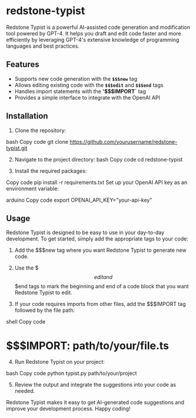 # redstone-typist
Redstone Typist is a powerful AI-assisted code generation and modification tool powered by GPT-4. It helps you draft and edit code faster and more efficiently by leveraging GPT-4's extensive knowledge of programming languages and best practices.

## Features
- Supports new code generation with the **`$$$new`** tag
- Allows editing existing code with the **`$$$edit`** and **`$$$end`** tags
- Handles import statements with the **'$$$IMPORT`** tag
- Provides a simple interface to integrate with the OpenAI API

## Installation
1. Clone the repository:

bash
Copy code
git clone https://github.com/yourusername/redstone-typist.git

2. Navigate to the project directory:
bash
Copy code
cd redstone-typist

3. Install the required packages:

Copy code
pip install -r requirements.txt
Set up your OpenAI API key as an environment variable:

arduino
Copy code
export OPENAI_API_KEY="your-api-key"

## Usage
Redstone Typist is designed to be easy to use in your day-to-day development. To get started, simply add the appropriate tags to your code:

1. Add the $$$new tag where you want Redstone Typist to generate new code.

2. Use the $$$edit and $$$end tags to mark the beginning and end of a code block that you want Redstone Typist to edit.

3. If your code requires imports from other files, add the $$$IMPORT tag followed by the file path:

shell
Copy code
# $$$IMPORT: path/to/your/file.ts

4. Run Redstone Typist on your project:

bash
Copy code
python typist.py path/to/your/project

5. Review the output and integrate the suggestions into your code as needed.

Redstone Typist makes it easy to get AI-generated code suggestions and improve your development process. Happy coding!
